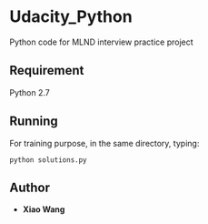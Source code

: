 # Udacity_Python
Python code for MLND interview practice project
## Requirement
Python 2.7

## Running

For training purpose, in the same directory, typing:
```
python solutions.py
```
 
## Author

* **Xiao Wang** 

